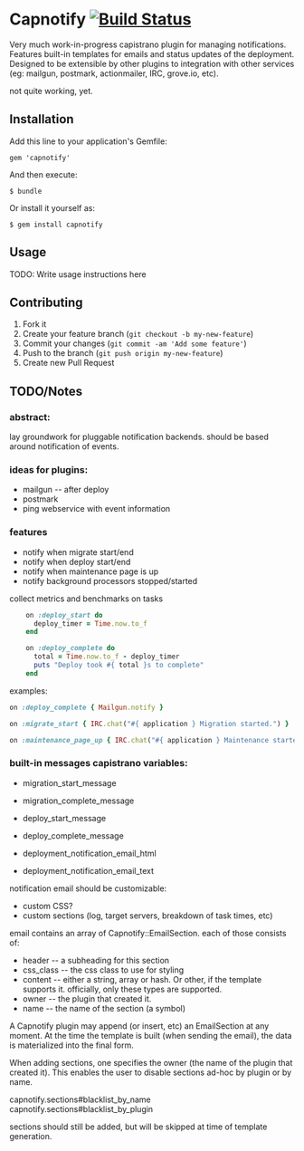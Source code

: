 # Capnotify  [![Build Status](https://travis-ci.org/spikegrobstein/capnotify.png)](https://travis-ci.org/spikegrobstein/capnotify)

Very much work-in-progress capistrano plugin for managing notifications. Features built-in
templates for emails and status updates of the deployment. Designed to be extensible by other
plugins to integration with other services (eg: mailgun, postmark, actionmailer, IRC, grove.io,
etc).

not quite working, yet.

## Installation

Add this line to your application's Gemfile:

    gem 'capnotify'

And then execute:

    $ bundle

Or install it yourself as:

    $ gem install capnotify

## Usage

TODO: Write usage instructions here

## Contributing

1. Fork it
2. Create your feature branch (`git checkout -b my-new-feature`)
3. Commit your changes (`git commit -am 'Add some feature'`)
4. Push to the branch (`git push origin my-new-feature`)
5. Create new Pull Request

## TODO/Notes

### abstract:

lay groundwork for pluggable notification backends.
should be based around notification of events.

### ideas for plugins:

 * mailgun -- after deploy
 * postmark
 * ping webservice with event information

### features

 * notify when migrate start/end
 * notify when deploy start/end
 * notify when maintenance page is up
 * notify background processors stopped/started

collect metrics and benchmarks on tasks

```ruby
    on :deploy_start do
      deploy_timer = Time.now.to_f
    end

    on :deploy_complete do
      total = Time.now.to_f - deploy_timer
      puts "Deploy took #{ total }s to complete"
    end
```

examples:

```ruby
on :deploy_complete { Mailgun.notify }

on :migrate_start { IRC.chat("#{ application } Migration started.") }

on :maintenance_page_up { IRC.chat("#{ application } Maintenance started.") }
```

### built-in messages capistrano variables:

 * migration_start_message
 * migration_complete_message
 * deploy_start_message
 * deploy_complete_message

 * deployment_notification_email_html
 * deployment_notification_email_text

notification email should be customizable:

 * custom CSS?
 * custom sections (log, target servers, breakdown of task times, etc)

email contains an array of Capnotify::EmailSection. each of those consists of:

 * header -- a subheading for this section
 * css_class -- the css class to use for styling
 * content -- either a string, array or hash. Or other, if the template supports it. officially, only these types are supported.
 * owner -- the plugin that created it.
 * name -- the name of the section (a symbol)

A Capnotify plugin may append (or insert, etc) an EmailSection at any moment.
At the time the template is built (when sending the email), the data is materialized
into the final form.

When adding sections, one specifies the owner (the name of the plugin that created it).
This enables the user to disable sections ad-hoc by plugin or by name.

capnotify.sections#blacklist_by_name
capnotify.sections#blacklist_by_plugin

sections should still be added, but will be skipped at time of template generation.
